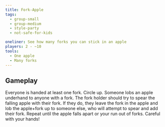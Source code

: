 ```yaml
---
title: Fork-Apple
tags:
  - group-small
  - group-medium
  - style-party
  - not-safe-for-kids

oneliner: See how many forks you can stick in an apple
players: 2 - ~10
tools:
  - One apple
  - Many forks
---
```

## Gameplay
Everyone is handed at least one fork. Circle up. Someone lobs an apple underhand to anyone with a fork. The fork holder should try to spear the falling apple with their fork. If they do, they leave the fork in the apple and lob the apple+fork up to someone else, who will attempt to spear and add their fork. Repeat until the apple falls apart or your run out of forks. Careful with your hands!
